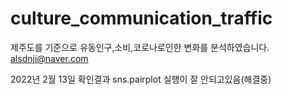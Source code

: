 # culture_communication_traffic
제주도를 기준으로 유동인구,소비,코로나로인한 변화를 분석하였습니다.
alsdnji@naver.com


2022년 2월 13일 확인결과 sns.pairplot 실행이 잘 안되고있음(해결중)